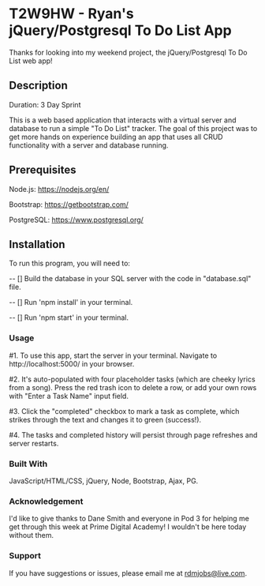 # T2W9HW - Ryan's jQuery/Postgresql To Do List App

Thanks for looking into my weekend project, the jQuery/Postgresql To Do List web app! 


## Description

Duration: 3 Day Sprint

This is a web based application that interacts with a virtual server and database to run a simple "To Do List" tracker.  The goal of this project was to get more hands on experience building an app that uses all CRUD functionality with a server and database running. 


## Prerequisites

Node.js: https://nodejs.org/en/

Bootstrap: https://getbootstrap.com/ 

PostgreSQL: https://www.postgresql.org/


## Installation

To run this program, you will need to:

-- [] Build the database in your SQL server with the code in "database.sql" file. 

-- [] Run 'npm install' in your terminal.

-- [] Run 'npm start' in your terminal.


### Usage

#1. To use this app, start the server in your terminal.  Navigate to http://localhost:5000/ in your browser.  

#2. It's auto-populated with four placeholder tasks (which are cheeky lyrics from a song).  Press the red trash icon to delete a row, or add your own rows with "Enter a Task Name" input field. 

#3. Click the "completed" checkbox to mark a task as complete, which strikes through the text and changes it to green (success!). 

#4. The tasks and completed history will persist through page refreshes and server restarts.  


### Built With

JavaScript/HTML/CSS, jQuery, Node, Bootstrap, Ajax, PG. 


### Acknowledgement

I'd like to give thanks to Dane Smith and everyone in Pod 3 for helping me get through this week at Prime Digital Academy!  I wouldn't be here today without them.  


### Support

If you have suggestions or issues, please email me at rdmjobs@live.com.
